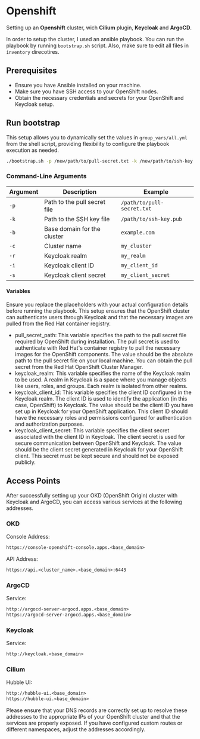 # Openshift

Setting up an **Openshift** cluster, wich **Cilium** plugin, **Keycloak** and **ArgoCD**.

In order to setup the cluster, I used an ansible playbook. You can run the playbook by running `bootstrap.sh` script. Also, make sure to edit all files in `inventory` direcotires.

## Prerequisites

- Ensure you have Ansible installed on your machine.
- Make sure you have SSH access to your OpenShift nodes.
- Obtain the necessary credentials and secrets for your OpenShift and Keycloak setup.

## Run bootstrap

This setup allows you to dynamically set the values in `group_vars/all.yml` from the shell script, providing flexibility to configure the playbook execution as needed.

```sh
./bootstrap.sh -p /new/path/to/pull-secret.txt -k /new/path/to/ssh-key.pub -b newdomain.com -c new_cluster_name -r new_realm -i new_client_id -s new_client_secret
```

### Command-Line Arguments

| Argument          | Description                                      | Example                              |
|-------------------|--------------------------------------------------|--------------------------------------|
| `-p`              | Path to the pull secret file                     | `/path/to/pull-secret.txt`           |
| `-k`              | Path to the SSH key file                         | `/path/to/ssh-key.pub`               |
| `-b`              | Base domain for the cluster                      | `example.com`                        |
| `-c`              | Cluster name                                     | `my_cluster`                         |
| `-r`              | Keycloak realm                                   | `my_realm`                           |
| `-i`              | Keycloak client ID                               | `my_client_id`                       |
| `-s`              | Keycloak client secret                           | `my_client_secret`                   |

#### Variables

Ensure you replace the placeholders with your actual configuration details before running the playbook. This setup ensures that the OpenShift cluster can authenticate users through Keycloak and that the necessary images are pulled from the Red Hat container registry.

- pull_secret_path: This variable specifies the path to the pull secret file required by OpenShift during installation. The pull secret is used to authenticate with Red Hat's container registry to pull the necessary images for the OpenShift components. The value should be the absolute path to the pull secret file on your local machine. You can obtain the pull secret from the Red Hat OpenShift Cluster Manager.
- keycloak_realm: This variable specifies the name of the Keycloak realm to be used. A realm in Keycloak is a space where you manage objects like users, roles, and groups. Each realm is isolated from other realms.
- keycloak_client_id: This variable specifies the client ID configured in the Keycloak realm. The client ID is used to identify the application (in this case, OpenShift) to Keycloak. The value should be the client ID you have set up in Keycloak for your OpenShift application. This client ID should have the necessary roles and permissions configured for authentication and authorization purposes.
- keycloak_client_secret: This variable specifies the client secret associated with the client ID in Keycloak. The client secret is used for secure communication between OpenShift and Keycloak. The value should be the client secret generated in Keycloak for your OpenShift client. This secret must be kept secure and should not be exposed publicly.

## Access Points

After successfully setting up your OKD (OpenShift Origin) cluster with Keycloak and ArgoCD, you can access various services at the following addresses.

### OKD

Console Address:

```txt
https://console-openshift-console.apps.<base_domain>
```

API Address:

```txt
https://api.<cluster_name>.<base_domain>:6443
```

### ArgoCD

Service:

```txt
http://argocd-server-argocd.apps.<base_domain>
https://argocd-server-argocd.apps.<base_domain>
```

### Keycloak

Service:

```txt
http://keycloak.<base_domain>
```

### Cilium

Hubble UI:

```txt
http://hubble-ui.<base_domain>
https://hubble-ui.<base_domain>
```

Please ensure that your DNS records are correctly set up to resolve these addresses to the appropriate IPs of your OpenShift cluster and that the services are properly exposed. If you have configured custom routes or different namespaces, adjust the addresses accordingly.
